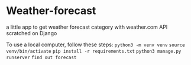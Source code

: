# Weather-forecast
a little app to get weather forecast category with weather.com API scratched on Django

To use a local computer, follow these steps:
`python3 -m venv venv`
`source venv/bin/activate`
`pip install -r requirements.txt`
`python3 manage.py runserver`
`find out forecast`

